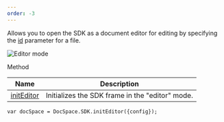 ```yaml
---
order: -3
---
```


Allows you to open the SDK as a document editor for editing by specifying the [id](/docspace/jssdk/config#id) parameter for a file.

![Editor mode](/assets/images/docspace/editor-mode.png)

Method

| Name                                             | Description                                     |
| ------------------------------------------------ | ----------------------------------------------- |
| [initEditor](/docspace/jssdk/methods#initEditor) | Initializes the SDK frame in the "editor" mode. |

```
var docSpace = DocSpace.SDK.initEditor({config});
```
